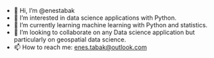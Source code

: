 - 👋 Hi, I’m @enestabak
- 👀 I’m interested in data science applications with Python.
- 🌱 I’m currently learning machine learning with Python and statistics.
- 💞️ I’m looking to collaborate on any Data science application but particularly on geospatial data science.
- 📫 How to reach me: enes.tabak@outlook.com

<!---
enestabak/enestabak is a ✨ special ✨ repository because its `README.md` (this file) appears on your GitHub profile.
You can click the Preview link to take a look at your changes.
--->
